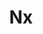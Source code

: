 ---
blog: https://blog.nrwl.io/
git: https://github.com/nrwl/nx
logohandle: nxdev
sort: nx
title: Nx
twitter: https://x.com/NXdevtools
website: https://nx.dev/
youtube: https://youtube.com/c/Nrwl_io
---